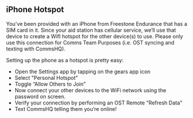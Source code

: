 ## iPhone Hotspot

You’ve been provided with an iPhone from Freestone Endurance that has a SIM card in it. Since your aid station has cellular service, we’ll use that device to create a WifI hotspot for the other device(s) to use. Please only use this connection for Comms Team Purposes (i.e. OST syncing and texting with CommsHQ).

Setting up the phone as a hotspot is pretty easy:

- Open the Settings app by tapping on the gears app icon
- Select "Personal Hotspot"
- Toggle “Allow Others to Join”
- Now connect your other devices to the WiFi network using the password on screen.
- Verify your connection by performing an OST Remote "Refresh Data"
- Text CommsHQ telling them you’re online!
